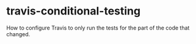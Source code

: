 # travis-conditional-testing

How to configure Travis to only run the tests for the part of the code that changed.
